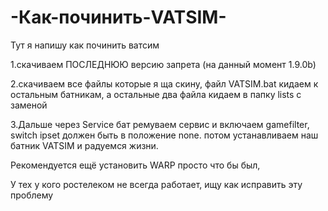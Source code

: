 # -Как-починить-VATSIM-

Тут я напишу как починить ватсим

1.скачиваем ПОСЛЕДНЮЮ версию запрета (на данный момент 1.9.0b)

2.скачиваем все файлы которые я ща скину, файл VATSIM.bat кидаем к остальным батникам, а остальные два файла кидаем в папку lists с заменой

3.Дальше через Service бат ремуваем сервис и включаем gamefilter, switch ipset должен быть в положение none.
потом устанавливаем наш батник VATSIM и радуемся жизни.

Рекомендуется ещё установить WARP просто что бы был,

У тех у кого ростелеком не всегда работает, ищу как исправить эту проблему
